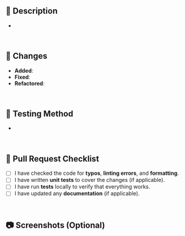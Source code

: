 ## 📄 Description

- 

<br/>

## 🔨 Changes

- **Added**:
- **Fixed**: 
- **Refactored**: 

<br/>

## 🧪 Testing Method
- 

<br/>

## 📝 Pull Request Checklist

- [ ] I have checked the code for **typos**, **linting errors**, and **formatting**.
- [ ] I have written **unit tests** to cover the changes (if applicable).
- [ ] I have run **tests** locally to verify that everything works.
- [ ] I have updated any **documentation** (if applicable).

<br/>

## 📷 Screenshots (Optional)
